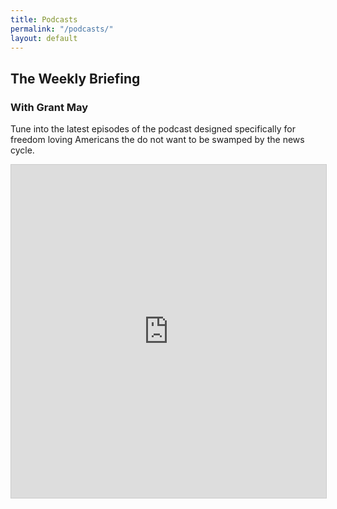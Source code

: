 ```yaml
---
title: Podcasts
permalink: "/podcasts/"
layout: default
---
```


<div class="topnav-spacer"></div>
<div class="topnav-spacer"></div>
<div class="index-sections content">
  <div class="about-wrapper section wide">
    <div class="about-text">
      <h2 class="red-header">The Weekly Briefing</h2>
      <h3>With Grant May</h3>
      <p>Tune into the latest episodes of the podcast designed specifically for freedom loving Americans the do not want to be swamped by the news cycle.</p>
    </div>
    <div class="about-text" style="background: url(https://miro.medium.com/max/882/1*9EBHIOzhE1XfMYoKz1JcsQ.gif) center center no-repeat;">
      <iframe class="airtable-embed" src="https://airtable.com/embed/shrMEDVHZgVPqEmgH?backgroundColor=blue" frameborder="0" onmousewheel="" width="100%" height="533" style="background: transparent; border: 1px solid #ccc;" src="https://anchor.fm/grant-may"></iframe>
    </div>
  </div>
</div>